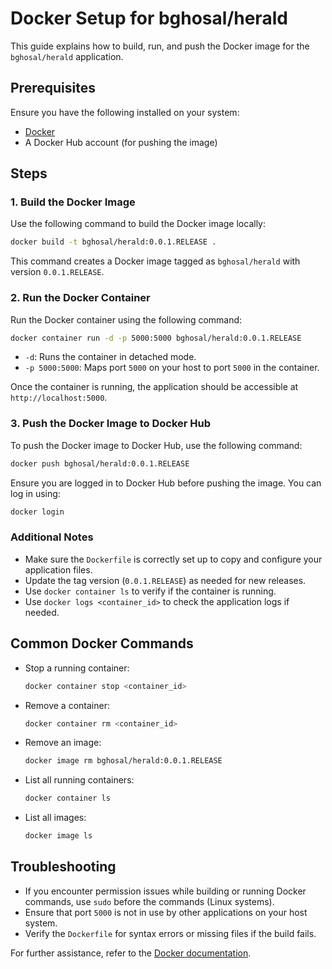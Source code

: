 # Docker Setup for bghosal/herald

This guide explains how to build, run, and push the Docker image for the `bghosal/herald` application.

## Prerequisites

Ensure you have the following installed on your system:

- [Docker](https://www.docker.com/)
- A Docker Hub account (for pushing the image)

## Steps

### 1. Build the Docker Image

Use the following command to build the Docker image locally:

```bash
docker build -t bghosal/herald:0.0.1.RELEASE .
```

This command creates a Docker image tagged as `bghosal/herald` with version `0.0.1.RELEASE`.

### 2. Run the Docker Container

Run the Docker container using the following command:

```bash
docker container run -d -p 5000:5000 bghosal/herald:0.0.1.RELEASE
```

- `-d`: Runs the container in detached mode.
- `-p 5000:5000`: Maps port `5000` on your host to port `5000` in the container.

Once the container is running, the application should be accessible at `http://localhost:5000`.

### 3. Push the Docker Image to Docker Hub

To push the Docker image to Docker Hub, use the following command:

```bash
docker push bghosal/herald:0.0.1.RELEASE
```

Ensure you are logged in to Docker Hub before pushing the image. You can log in using:

```bash
docker login
```

### Additional Notes

- Make sure the `Dockerfile` is correctly set up to copy and configure your application files.
- Update the tag version (`0.0.1.RELEASE`) as needed for new releases.
- Use `docker container ls` to verify if the container is running.
- Use `docker logs <container_id>` to check the application logs if needed.

## Common Docker Commands

- Stop a running container:
  ```bash
  docker container stop <container_id>
  ```

- Remove a container:
  ```bash
  docker container rm <container_id>
  ```

- Remove an image:
  ```bash
  docker image rm bghosal/herald:0.0.1.RELEASE
  ```

- List all running containers:
  ```bash
  docker container ls
  ```

- List all images:
  ```bash
  docker image ls
  ```

## Troubleshooting

- If you encounter permission issues while building or running Docker commands, use `sudo` before the commands (Linux systems).
- Ensure that port `5000` is not in use by other applications on your host system.
- Verify the `Dockerfile` for syntax errors or missing files if the build fails.

For further assistance, refer to the [Docker documentation](https://docs.docker.com/).

